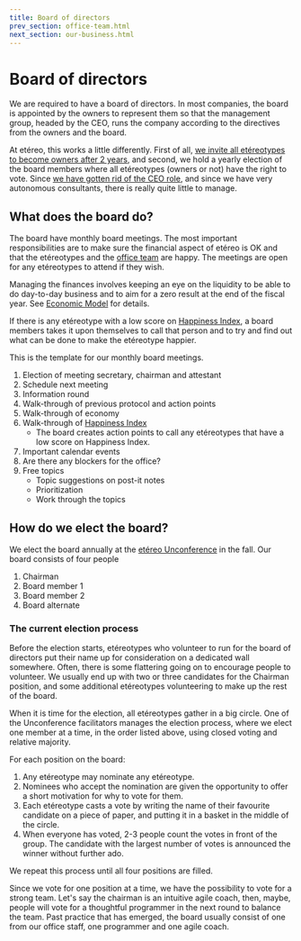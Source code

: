 ```yaml
---
title: Board of directors
prev_section: office-team.html
next_section: our-business.html
---
```


Board of directors
==================

We are required to have a board of directors. In most companies, the board is appointed by the owners to represent them so that the management group, headed by the CEO, runs the company according to the directives from the owners and the board.

At etéreo, this works a little differently. First of all, [we invite all etéreotypes to become owners after 2 years](ownership-model.html), and second, we hold a yearly election of the board members where all etéreotypes (owners or not) have the right to vote. Since [we have gotten rid of the CEO role](decisions.html), and since we have very autonomous consultants, there is really quite little to manage.

What does the board do?
-----------------------

The board have monthly board meetings. The most important responsibilities are to make sure the financial aspect of etéreo is OK and that the etéreotypes and the [office team](office-team.html) are happy. The meetings are open for any etéreotypes to attend if they wish.

Managing the finances involves keeping an eye on the liquidity to be able to do day-to-day business and to aim for a zero result at the end of the fiscal year. See [Economic Model](economic-model.html) for details.

If there is any etéreotype with a low score on [Happiness Index](happiness-index.html), a board members takes it upon themselves to call that person and to try and find out what can be done to make the etéreotype happier.

This is the template for our monthly board meetings.

1.  Election of meeting secretary, chairman and attestant
2.  Schedule next meeting
3.  Information round
4.  Walk-through of previous protocol and action points
5.  Walk-through of economy
6.  Walk-through of [Happiness Index](happiness-index.html)
    -   The board creates action points to call any etéreotypes that have a low score on Happiness Index.
7.  Important calendar events
8.  Are there any blockers for the office?
9.  Free topics
    -   Topic suggestions on post-it notes
    -   Prioritization
    -   Work through the topics

How do we elect the board?
--------------------------

We elect the board annually at the [etéreo Unconference](unconference.html) in the fall. Our board consists of four people

1.  Chairman
2.  Board member 1
3.  Board member 2
4.  Board alternate

### The current election process

Before the election starts, etéreotypes who volunteer to run for the board of directors put their name up for consideration on a dedicated wall somewhere. Often, there is some flattering going on to encourage people to volunteer. We usually end up with two or three candidates for the Chairman position, and some additional etéreotypes volunteering to make up the rest of the board.

When it is time for the election, all etéreotypes gather in a big circle. One of the Unconference facilitators manages the election process, where we elect one member at a time, in the order listed above, using closed voting and relative majority.

For each position on the board:

1.  Any etéreotype may nominate any etéreotype.
2.  Nominees who accept the nomination are given the opportunity to offer a short motivation for why to vote for them.
3.  Each etéreotype casts a vote by writing the name of their favourite candidate on a piece of paper, and putting it in a basket in the middle of the circle.
4.  When everyone has voted, 2-3 people count the votes in front of the group. The candidate with the largest number of votes is announced the winner without further ado.

We repeat this process until all four positions are filled.

Since we vote for one position at a time, we have the possibility to vote for a strong team. Let's say the chairman is an intuitive agile coach, then, maybe, people will vote for a thoughtful programmer in the next round to balance the team.
Past practice that has emerged, the board usually consist of one from our office staff, one programmer and one agile coach.
